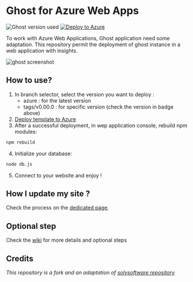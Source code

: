 # Ghost for Azure Web Apps

![Ghost version used](https://img.shields.io/badge/ghost-v1.24.6-green.svg)
[![Deploy to Azure](https://azuredeploy.net/deploybutton.png)](https://azuredeploy.net/)

To work with Azure Web Applications, Ghost application need some adaptation.
This repository permit the deployment of ghost instance in a web application with insights.

![ghost screenshot](https://ghost.org/images/vs/ghost-content-1152x.png)

## How to use?
1. In branch selector, select the version you want to deploy :
    * azure : for the latest version
    * tags/v0.00.0 : for specific version (check the version in badge above)
2. [Deploy template to Azure](https://azuredeploy.net/)
3. After a successful deployment, in wep application console, rebuild npm modules:
```bash
npm rebuild
```
4. Initialize your database:
```bash
node db.js
```
5. Connect to your website and enjoy !

## How I update my site ?

Check the process on the [dedicated page](https://github.com/woolfyx/azure-ghost/wiki/How-I-can-update-my-site-%3F).

## Optional step

Check the [wiki](https://github.com/woolfyx/azure-ghost/wiki) for more details and optional steps

## Credits
_This repository is a fork and an adaptation of [solvsoftware repository](https://github.com/solvsoftware/Ghost-Azure)_
